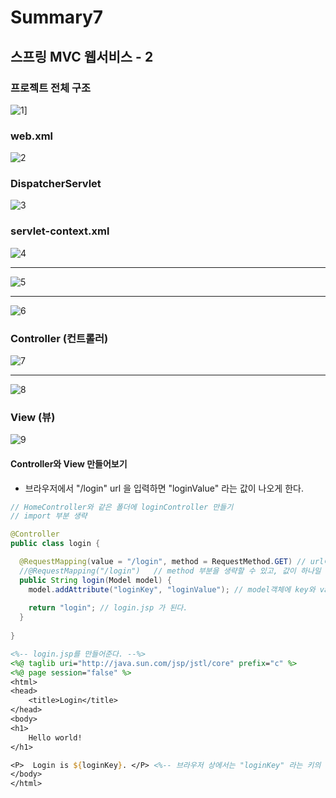 # Summary7

## 스프링 MVC 웹서비스 - 2

### 프로젝트 전체 구조

![1](https://user-images.githubusercontent.com/58713853/101177159-d614b480-368a-11eb-8a2d-b3158e2facf2.PNG)]

### web.xml

![2](https://user-images.githubusercontent.com/58713853/101177164-d745e180-368a-11eb-822c-75c8d14c83f5.PNG)

### DispatcherServlet

![3](https://user-images.githubusercontent.com/58713853/101177166-d745e180-368a-11eb-9aa8-9f84f194bd95.PNG)

### servlet-context.xml

![4](https://user-images.githubusercontent.com/58713853/101177169-d7de7800-368a-11eb-9cef-fd55ed469370.PNG)

***

![5](https://user-images.githubusercontent.com/58713853/101177172-d7de7800-368a-11eb-9590-02c593bb2d5e.PNG)

***

![6](https://user-images.githubusercontent.com/58713853/101177173-d8770e80-368a-11eb-8c5b-bd76d3144a07.PNG)


### Controller (컨트롤러)

![7](https://user-images.githubusercontent.com/58713853/101177174-d8770e80-368a-11eb-889e-6e065cfdca3a.PNG)

***

![8](https://user-images.githubusercontent.com/58713853/101177177-d90fa500-368a-11eb-9e20-6903f7062b44.PNG)


### View (뷰)

![9](https://user-images.githubusercontent.com/58713853/101177179-d9a83b80-368a-11eb-9923-6f6cdefda53c.PNG)

#### Controller와 View 만들어보기

- 브라우저에서 "/login" url 을 입력하면 "loginValue" 라는 값이 나오게 한다.

```java
// HomeController와 같은 폴더에 loginController 만들기
// import 부분 생략

@Controller
public class login {

  @RequestMapping(value = "/login", method = RequestMethod.GET) // url에 login으로 인식하게 해준다.
  //@RequestMapping("/login")   // method 부분을 생략할 수 있고, 값이 하나일 경우에는 value도 생략할 수 있다.
  public String login(Model model) {
    model.addAttribute("loginKey", "loginValue"); // model객체에 key와 value를 추가해 넘겨준다.
    
    return "login"; // login.jsp 가 된다.
  }
  
}

```

```jsp
<%-- login.jsp를 만들어준다. --%>
<%@ taglib uri="http://java.sun.com/jsp/jstl/core" prefix="c" %>
<%@ page session="false" %>
<html>
<head>
	<title>Login</title>
</head>
<body>
<h1>
	Hello world!  
</h1>

<P>  Login is ${loginKey}. </P> <%-- 브라우저 상에서는 "loginKey" 라는 키의 값에 들어있는 "loginValue"가 나온다. --%>
</body>
</html>

```
